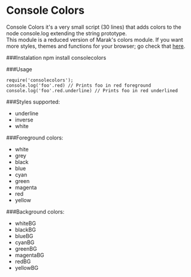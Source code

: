 Console Colors
==============

Console Colors it's a very small script (30 lines) that adds colors to the node console.log extending the string prototype.  
This module is a reduced version of Marak's colors module. If you want more styles, themes and functions for your browser; go check that [here](https://github.com/Marak/colors.js).

###Instalation
    npm install consolecolors

###Usage

    require('consolecolors');
    console.log('foo'.red) // Prints foo in red foreground
    console.log('foo'.red.underline) // Prints foo in red underlined

###Styles supported:  
- underline
- inverse
- white

###Foreground colors:
- white
- grey
- black
- blue
- cyan
- green
- magenta
- red
- yellow

###Background colors:
- whiteBG
- blackBG
- blueBG
- cyanBG
- greenBG
- magentaBG
- redBG
- yellowBG
    